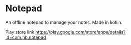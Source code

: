 # Notepad
An offline notepad to manage your notes. Made in kotlin.

Play store link https://play.google.com/store/apps/details?id=com.hb.notepad
